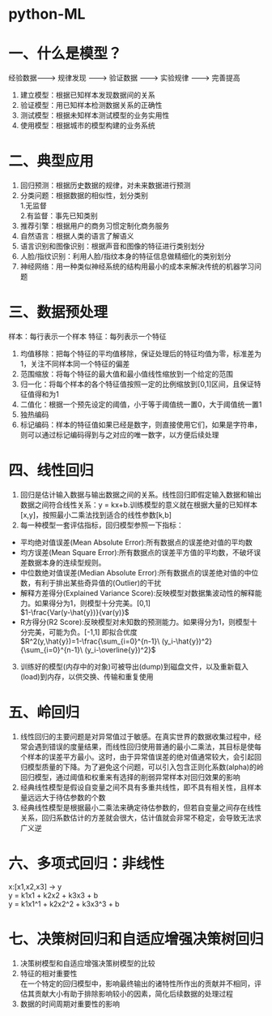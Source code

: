 # python-ML
# 一、什么是模型？
经验数据---> 规律发现 ---> 验证数据 ---> 实验规律 ---> 完善提高  

1. 建立模型：根据已知样本发现数据间的关系
2. 验证模型：用已知样本检测数据关系的正确性
3. 测试模型：根据未知样本测试模型的业务实用性
4. 使用模型：根据城市的模型构建的业务系统

# 二、典型应用
1. 回归预测：根据历史数据的规律，对未来数据进行预测
2. 分类问题：根据数据的相似性，划分类别  
    1.无监督  
    2.有监督：事先已知类别
3. 推荐引擎：根据用户的商务习惯定制化商务服务
4. 自然语言：根据人类的语言了解语义
5. 语言识别和图像识别：根据声音和图像的特征进行类别划分
6. 人脸/指纹识别：利用人脸/指纹本身的特征信息做精细化的类别划分
7. 神经网络：用一种类似神经系统的结构用最小的成本来解决传统的机器学习问题

# 三、数据预处理
样本：每行表示一个样本
特征：每列表示一个特征
1. 均值移除：把每个特征的平均值移除，保证处理后的特征均值为零，标准差为1，关注不同样本同一个特征的偏差
2. 范围缩放：将每个特征的最大值和最小值线性缩放到一个给定的范围
3. 归一化：将每个样本的各个特征值按照一定的比例缩放到[0,1]区间，且保证特征值得和为1
4. 二值化：根据一个预先设定的阈值，小于等于阈值统一置0，大于阈值统一置1
5. 独热编码
6. 标记编码：样本的特征值如果已经是数字，则直接使用它们，如果是字符串，则可以通过标记编码得到与之对应的唯一数字，以方便后续处理

# 四、线性回归
1. 回归是估计输入数据与输出数据之间的关系。线性回归即假定输入数据和输出数据之间符合线性关系：y = kx+b.训练模型的意义就在根据大量的已知样本[x,y]，按照最小二乘法找到适合的线性参数[k,b]
2. 每一种模型一套评估指标，回归模型参照一下指标：
  * 平均绝对值误差(Mean Absolute Error):所有数据点的误差绝对值的平均数
  * 均方误差(Mean Square Error):所有数据点的误差平方值的平均数，不破坏误差数据本身的连续型规则。
  * 中位数绝对值误差(Median Absolute Error):所有数据点的误差绝对值的中位数，有利于排出某些奇异值的(Outlier)的干扰
  * 解释方差得分(Explained Variance Score):反映模型对数据集波动性的解释能力。如果得分为1，则模型十分完美。[0,1]  
  $1-\frac{Var(y-\hat{y})}{var(y)}$
  * R方得分(R2 Score):反映模型对未知数的预测能力。如果得分为1，则模型十分完美，可能为负。[-1,1] 即拟合优度  
  $R^2(y,\hat{y})=1-\frac{\sum_{i=0}^{n-1}\ (y_i-\hat{y})^2}{\sum_{i=0}^{n-1}\ (y_i-\overline{y})^2}$
3. 训练好的模型(内存中的对象)可被导出(dump)到磁盘文件，以及重新载入(load)到内存，以供交换、传输和重复使用   

# 五、岭回归
1. 线性回归的主要问题是对异常值过于敏感。在真实世界的数据收集过程中，经常会遇到错误的度量结果，而线性回归使用普通的最小二乘法，其目标是使每个样本的误差平方最小。这时，由于异常值误差的绝对值通常较大，会引起回归模型质量的下降。为了避免这个问题，可以引入包含正则化系数(alpha)的岭回归模型，通过阈值和权重来有选择的削弱异常样本对回归效果的影响
2. 经典线性模型是假设自变量之间不具有多重共线性，即不具有相关性，且样本量远远大于待估参数的个数
3. 经典线性模型是根据最小二乘法来确定待估参数的，但若自变量之间存在线性关系，回归系数估计的方差就会很大，估计值就会非常不稳定，会导致无法求广义逆

# 六、多项式回归：非线性
x:[x1,x2,x3] -> y   
y = k1x1 + k2x2 + k3x3 + b  
y = k1x1^1 + k2x2^2 + k3x3^3 + b

# 七、决策树回归和自适应增强决策树回归
1. 决策树模型和自适应增强决策树模型的比较
2. 特征的相对重要性  
在一个特定的回归模型中，影响最终输出的诸特性所作出的贡献并不相同，评估其贡献大小有助于排除影响较小的因素，简化后续数据的处理过程
3. 数据的时间周期对重要性的影响


